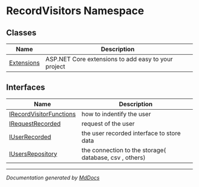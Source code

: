 ﻿<!--  
  <auto-generated>   
    The contents of this file were generated by a tool.  
    Changes to this file may be list if the file is regenerated  
  </auto-generated>   
-->

# RecordVisitors Namespace

## Classes

| Name                              | Description                                          |
| --------------------------------- | ---------------------------------------------------- |
| [Extensions](Extensions/index.md) | ASP.NET Core extensions to add easy  to your project |

## Interfaces

| Name                                                        | Description                                            |
| ----------------------------------------------------------- | ------------------------------------------------------ |
| [IRecordVisitorFunctions](IRecordVisitorFunctions/index.md) | how to indentify the user                              |
| [IRequestRecorded](IRequestRecorded/index.md)               | request of the user                                    |
| [IUserRecorded](IUserRecorded/index.md)                     | the user recorded interface to store data              |
| [IUsersRepository](IUsersRepository/index.md)               | the connection to the storage( database, csv , others) |

___

*Documentation generated by [MdDocs](https://github.com/ap0llo/mddocs)*
